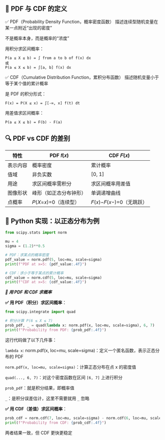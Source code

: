 ## 📐 PDF 与 CDF 的定义

✅ PDF（Probability Density Function，概率密度函数）
描述连续型随机变量在某一点附近“出现的密度”

不是概率本身，而是概率的“浓度”

用积分求区间概率：
```text
P(a ≤ X ≤ b) = ∫ from a to b of f(x) dx
或
P(a ≤ X ≤ b) = ∫[a, b] f(x) dx
```

✅ CDF（Cumulative Distribution Function，累积分布函数）
描述随机变量小于等于某个值的累计概率

是 PDF 的积分形式：
```text
F(x) = P(X ≤ x) = ∫[-∞, x] f(t) dt
```

用差值求区间概率：
```text
P(a ≤ X ≤ b) = F(b) - F(a)
```

## 🔍 PDF vs CDF 的差别

|特性	|PDF 𝑓(𝑥)|CDF 𝐹(𝑥)
|---|---|---
|表示内容|	概率密度|	累计概率
|值域	|非负实数	|[0, 1]
|用途	|求区间概率需积分|	求区间概率用差值
|图像形状	|峰形（如正态分布钟形）	|单调递增曲线
|点概率	|𝑃(𝑋=𝑥)=0（连续型）	|𝐹(𝑥)−𝐹(𝑥−)=0（无跳跃）

## 🧪 Python 实现：以正态分布为例

```python
from scipy.stats import norm

mu = 4
sigma = (1.2)**0.5

# PDF：求某点的概率密度
pdf_value = norm.pdf(5, loc=mu, scale=sigma)
print(f"PDF at x=5: {pdf_value:.4f}")

# CDF：求小于等于某点的累计概率
cdf_value = norm.cdf(5, loc=mu, scale=sigma)
print(f"CDF at x=5: {cdf_value:.4f}")
```

***🎯 用 PDF 和 CDF 求概率***

**✅ 用 PDF（积分）求区间概率**：
```python
from scipy.integrate import quad

# 积分计算 P(6 ≤ X ≤ 7)
prob_pdf, _ = quad(lambda x: norm.pdf(x, loc=mu, scale=sigma), 6, 7)
print(f"Probability from PDF: {prob_pdf:.4f}")
```
这行代码做了以下几件事：

`lambda x`: norm.pdf(x, loc=mu, scale=sigma)：定义一个匿名函数，表示正态分布的 PDF

`norm.pdf(x, loc=mu, scale=sigma)`：计算正态分布在点 x 的密度值

`quad(..., 6, 7)`：对这个密度函数在区间 `[6, 7]` 上进行积分

`prob_pdf`：就是积分结果，即概率值

`_`：是积分误差估计，这里不需要就用 `_` 忽略


**✅ 用 CDF（差值）求区间概率**：
```python
prob_cdf = norm.cdf(7, loc=mu, scale=sigma) - norm.cdf(6, loc=mu, scale=sigma)
print(f"Probability from CDF: {prob_cdf:.4f}")
```
两者结果一致，但 CDF 更快更稳定
